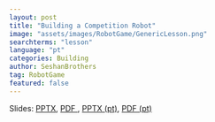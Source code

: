 ```yaml
---
layout: post
title: "Building a Competition Robot"
image: "assets/images/RobotGame/GenericLesson.png"
searchterms: "lesson"
language: "pt"
categories: Building
author: SeshanBrothers
tag: RobotGame
featured: false
---
```



Slides: 
<a href="/translations/en-us/RobotGame/FLLRobot.pptx">PPTX</a>, 
<a href="/translations/en-us/RobotGame/FLLRobot.pdf">PDF </a>,
<a href="/translations/pt-br/RobotGame/RoboFLL.pptx">PPTX (pt)</a>, 
<a href="/translations/pt-br/RobotGame/RoboFLL.pdf">PDF (pt)</a>
